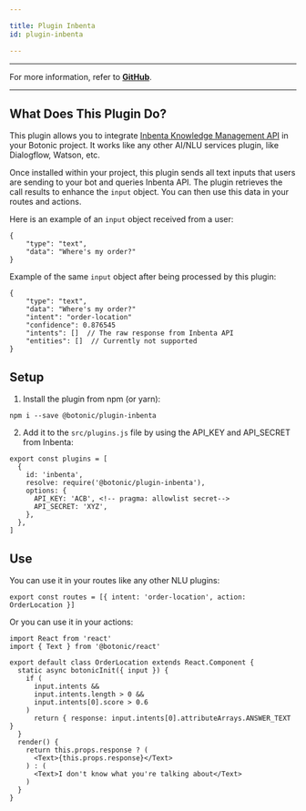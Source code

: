 ```yaml
---

title: Plugin Inbenta
id: plugin-inbenta

---
```


---

For more information, refer to **[GitHub](https://github.com/hubtype/botonic/tree/master/packages/botonic-plugin-inbenta)**.

---

## What Does This Plugin Do?

This plugin allows you to integrate [Inbenta Knowledge Management API](https://developers.inbenta.io/knowledge-management/km-api/api-setup) in your Botonic project. It works like any other AI/NLU services plugin, like Dialogflow, Watson, etc.

Once installed within your project, this plugin sends all text inputs that users are sending to your bot and queries Inbenta API.
The plugin retrieves the call results to enhance the `input` object. You can then use this data in your routes and actions.

Here is an example of an `input` object received from a user:

```
{
    "type": "text",
    "data": "Where's my order?"
}
```

Example of the same `input` object after being processed by this plugin:

```
{
    "type": "text",
    "data": "Where's my order?"
    "intent": "order-location"
    "confidence": 0.876545
    "intents": []  // The raw response from Inbenta API
    "entities": []  // Currently not supported
}
```

## Setup

1. Install the plugin from npm (or yarn):

```
npm i --save @botonic/plugin-inbenta
```

2. Add it to the `src/plugins.js` file by using the API_KEY and API_SECRET from Inbenta:

```
export const plugins = [
  {
    id: 'inbenta',
    resolve: require('@botonic/plugin-inbenta'),
    options: {
      API_KEY: 'ACB', <!-- pragma: allowlist secret-->
      API_SECRET: 'XYZ',
    },
  },
]
```

## Use

You can use it in your routes like any other NLU plugins:

```
export const routes = [{ intent: 'order-location', action: OrderLocation }]
```

Or you can use it in your actions:

```
import React from 'react'
import { Text } from '@botonic/react'

export default class OrderLocation extends React.Component {
  static async botonicInit({ input }) {
    if (
      input.intents &&
      input.intents.length > 0 &&
      input.intents[0].score > 0.6
    )
      return { response: input.intents[0].attributeArrays.ANSWER_TEXT }
  }
  render() {
    return this.props.response ? (
      <Text>{this.props.response}</Text>
    ) : (
      <Text>I don't know what you're talking about</Text>
    )
  }
}

```
